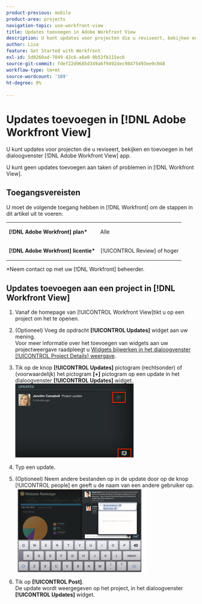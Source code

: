 ```yaml
---
product-previous: mobile
product-area: projects
navigation-topic: use-workfront-view
title: Updates toevoegen in Adobe Workfront View
description: U kunt updates voor projecten die u reviseert, bekijken en toevoegen in het dialoogvenster [!DNL Adobe Workfront] App weergeven.
author: Lisa
feature: Get Started with Workfront
exl-id: 5d0260ad-7049-42c6-a8a0-9b53fb115ec6
source-git-commit: fdef22d9685d349a6f9492dec98475493ee9c048
workflow-type: tm+mt
source-wordcount: '169'
ht-degree: 0%

---
```


# Updates toevoegen in [!DNL Adobe Workfront View]

U kunt updates voor projecten die u reviseert, bekijken en toevoegen in het dialoogvenster [!DNL Adobe Workfront View] app.

U kunt geen updates toevoegen aan taken of problemen in [!DNL Workfront View].

## Toegangsvereisten

U moet de volgende toegang hebben in [!DNL Workfront] om de stappen in dit artikel uit te voeren:

<table style="table-layout:auto"> 
 <col> 
 </col> 
 <col> 
 </col> 
 <tbody> 
  <tr> 
   <td role="rowheader"><strong>[!DNL Adobe Workfront] plan*</strong></td> 
   <td> <p>Alle</p> </td> 
  </tr> 
  <tr> 
   <td role="rowheader"><strong>[!DNL Adobe Workfront] licentie*</strong></td> 
   <td> <p>[!UICONTROL Review] of hoger</p> </td> 
  </tr> 
 </tbody> 
</table>

&#42;Neem contact op met uw [!DNL Workfront] beheerder.

## Updates toevoegen aan een project in [!DNL Workfront View]

1. Vanaf de homepage van [!UICONTROL Workfront View]tikt u op een project om het te openen.
1. (Optioneel) Voeg de opdracht **[!UICONTROL Updates]** widget aan uw mening.\
   Voor meer informatie over het toevoegen van widgets aan uw projectweergave raadpleegt u [Widgets bijwerken in het dialoogvenster [!UICONTROL Project Details] weergave](../../../workfront-basics/mobile-apps/using-workfront-view/update-widgets-in-workfront-view.md).

1. Tik op de knop **[!UICONTROL Updates]** pictogram (rechtsonder) of (voorwaardelijk) het pictogram **[+]** pictogram op een update in het dialoogvenster **[!UICONTROL Updates]** widget.\
   ![[!DNL workfront_view_updates_icon].png](assets/workfront-view-updates-icon-315x196.png)

1. Typ een update.
1. (Optioneel) Neem andere bestanden op in de update door op de knop [!UICONTROL people] en geeft u de naam van een andere gebruiker op.\
   ![](assets/screen-shot-2014-002-21-at-2.57.44-pm-350x222.png)

1. Tik op **[!UICONTROL Post]**.\
   De update wordt weergegeven op het project, in het dialoogvenster **[!UICONTROL Updates]** widget.
